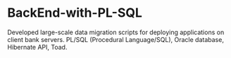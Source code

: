 # BackEnd-with-PL-SQL
Developed large-scale data migration scripts for deploying applications on client bank servers. PL/SQL (Procedural Language/SQL), Oracle database, Hibernate API, Toad.
